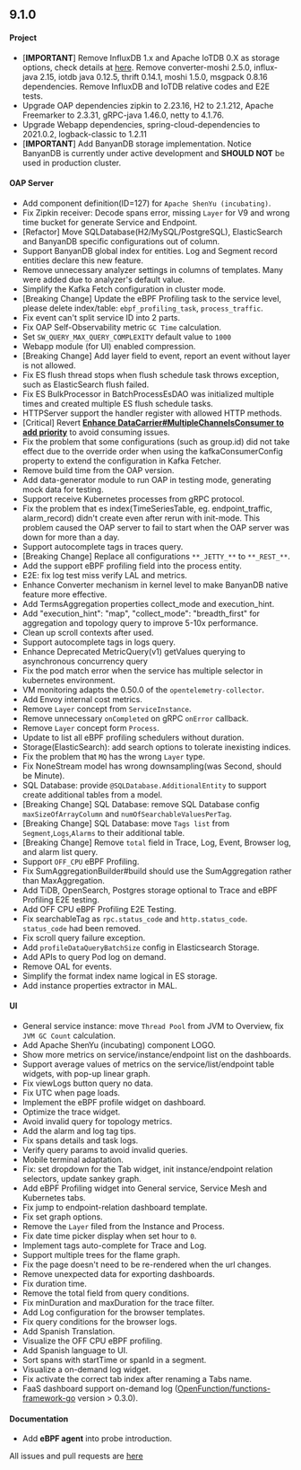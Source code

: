 ## 9.1.0

#### Project

* [**IMPORTANT**] Remove InfluxDB 1.x and Apache IoTDB 0.X as storage options, check details
  at [here](https://github.com/apache/skywalking/discussions/9059). Remove converter-moshi 2.5.0, influx-java 2.15,
  iotdb java 0.12.5, thrift 0.14.1, moshi 1.5.0, msgpack 0.8.16 dependencies. Remove InfluxDB and IoTDB relative codes
  and E2E tests.
* Upgrade OAP dependencies zipkin to 2.23.16, H2 to 2.1.212, Apache Freemarker to 2.3.31, gRPC-java 1.46.0, netty to
  4.1.76.
* Upgrade Webapp dependencies, spring-cloud-dependencies to 2021.0.2, logback-classic to 1.2.11
* [**IMPORTANT**] Add BanyanDB storage implementation. Notice BanyanDB is currently under active development
  and **SHOULD NOT** be used in production cluster.

#### OAP Server

* Add component definition(ID=127) for `Apache ShenYu (incubating)`.
* Fix Zipkin receiver: Decode spans error, missing `Layer` for V9 and wrong time bucket for generate Service and
  Endpoint.
* [Refactor] Move SQLDatabase(H2/MySQL/PostgreSQL), ElasticSearch and BanyanDB specific configurations out of column.
* Support BanyanDB global index for entities. Log and Segment record entities declare this new feature.
* Remove unnecessary analyzer settings in columns of templates. Many were added due to analyzer's default value.
* Simplify the Kafka Fetch configuration in cluster mode.
* [Breaking Change] Update the eBPF Profiling task to the service level, please delete
  index/table: `ebpf_profiling_task`, `process_traffic`.
* Fix event can't split service ID into 2 parts.
* Fix OAP Self-Observability metric `GC Time` calculation.
* Set `SW_QUERY_MAX_QUERY_COMPLEXITY` default value to `1000`
* Webapp module (for UI) enabled compression.
* [Breaking Change] Add layer field to event, report an event without layer is not allowed.
* Fix ES flush thread stops when flush schedule task throws exception, such as ElasticSearch flush failed.
* Fix ES BulkProcessor in BatchProcessEsDAO was initialized multiple times and created multiple ES flush schedule tasks.
* HTTPServer support the handler register with allowed HTTP methods.
* [Critical] Revert [**Enhance DataCarrier#MultipleChannelsConsumer to add
  priority**](https://github.com/apache/skywalking/pull/8664) to avoid consuming issues.
* Fix the problem that some configurations (such as group.id) did not take effect due to the override order when using
  the kafkaConsumerConfig property to extend the configuration in Kafka Fetcher.
* Remove build time from the OAP version.
* Add data-generator module to run OAP in testing mode, generating mock data for testing.
* Support receive Kubernetes processes from gRPC protocol.
* Fix the problem that es index(TimeSeriesTable, eg. endpoint_traffic, alarm_record) didn't create even after rerun with
  init-mode. This problem caused the OAP server to fail to start when the OAP server was down for more than a day.
* Support autocomplete tags in traces query.
* [Breaking Change] Replace all configurations `**_JETTY_**` to `**_REST_**`.
* Add the support eBPF profiling field into the process entity.
* E2E: fix log test miss verify LAL and metrics.
* Enhance Converter mechanism in kernel level to make BanyanDB native feature more effective.
* Add TermsAggregation properties collect_mode and execution_hint.
* Add "execution_hint": "map", "collect_mode": "breadth_first" for aggregation and topology query to improve 5-10x
  performance.
* Clean up scroll contexts after used.
* Support autocomplete tags in logs query.
* Enhance Deprecated MetricQuery(v1) getValues querying to asynchronous concurrency query
* Fix the pod match error when the service has multiple selector in kubernetes environment.
* VM monitoring adapts the 0.50.0 of the `opentelemetry-collector`.
* Add Envoy internal cost metrics.
* Remove `Layer` concept from `ServiceInstance`.
* Remove unnecessary `onCompleted` on gRPC `onError` callback.
* Remove `Layer` concept form `Process`.
* Update to list all eBPF profiling schedulers without duration.
* Storage(ElasticSearch): add search options to tolerate inexisting indices.
* Fix the problem that `MQ` has the wrong `Layer` type.
* Fix NoneStream model has wrong downsampling(was Second, should be Minute).
* SQL Database: provide `@SQLDatabase.AdditionalEntity` to support create additional tables from a model.
* [Breaking Change] SQL Database: remove SQL Database config `maxSizeOfArrayColumn` and `numOfSearchableValuesPerTag`.
* [Breaking Change] SQL Database: move `Tags list` from `Segment`,`Logs`,`Alarms` to their additional table.
* [Breaking Change] Remove `total` field in Trace, Log, Event, Browser log, and alarm list query.
* Support `OFF_CPU` eBPF Profiling.
* Fix SumAggregationBuilder#build should use the SumAggregation rather than MaxAggregation.
* Add TiDB, OpenSearch, Postgres storage optional to Trace and eBPF Profiling E2E testing.
* Add OFF CPU eBPF Profiling E2E Testing.
* Fix searchableTag as `rpc.status_code` and `http.status_code`. `status_code` had been removed.
* Fix scroll query failure exception.
* Add `profileDataQueryBatchSize` config in Elasticsearch Storage.
* Add APIs to query Pod log on demand.
* Remove OAL for events.
* Simplify the format index name logical in ES storage.
* Add instance properties extractor in MAL.

#### UI

* General service instance: move `Thread Pool` from JVM to Overview, fix `JVM GC Count` calculation.
* Add Apache ShenYu (incubating) component LOGO.
* Show more metrics on service/instance/endpoint list on the dashboards.
* Support average values of metrics on the service/list/endpoint table widgets, with pop-up linear graph.
* Fix viewLogs button query no data.
* Fix UTC when page loads.
* Implement the eBPF profile widget on dashboard.
* Optimize the trace widget.
* Avoid invalid query for topology metrics.
* Add the alarm and log tag tips.
* Fix spans details and task logs.
* Verify query params to avoid invalid queries.
* Mobile terminal adaptation.
* Fix: set dropdown for the Tab widget, init instance/endpoint relation selectors, update sankey graph.
* Add eBPF Profiling widget into General service, Service Mesh and Kubernetes tabs.
* Fix jump to endpoint-relation dashboard template.
* Fix set graph options.
* Remove the `Layer` filed from the Instance and Process.
* Fix date time picker display when set hour to `0`.
* Implement tags auto-complete for Trace and Log.
* Support multiple trees for the flame graph.
* Fix the page doesn't need to be re-rendered when the url changes.
* Remove unexpected data for exporting dashboards.
* Fix duration time.
* Remove the total field from query conditions.
* Fix minDuration and maxDuration for the trace filter.
* Add Log configuration for the browser templates.
* Fix query conditions for the browser logs.
* Add Spanish Translation.
* Visualize the OFF CPU eBPF profiling.
* Add Spanish language to UI.
* Sort spans with startTime or spanId in a segment.
* Visualize a on-demand log widget.
* Fix activate the correct tab index after renaming a Tabs name.
* FaaS dashboard support on-demand log ([OpenFunction/functions-framework-go](https://github.com/OpenFunction/functions-framework-go) version > 0.3.0).

#### Documentation

* Add **eBPF agent** into probe introduction.

All issues and pull requests are [here](https://github.com/apache/skywalking/milestone/128?closed=1)
